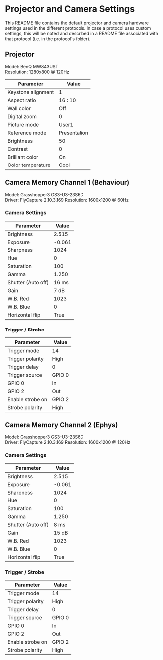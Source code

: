 # Projector and Camera Settings

This README file contains the default projector and camera hardware settings used in the different protocols. In case a protocol uses custom settings, this will be noted and described in a README file associated with that protocol (i.e. in the protocol's folder).

## Projector

Model: BenQ MW843UST  
Resolution: 1280x800 @ 120Hz

| Parameter          | Value        |
| ------------------ | ------------ |
| Keystone alignment | 1            |
| Aspect ratio       | 16 : 10      |
| Wall color         | Off          |
| Digital zoom       | 0            |
| Picture mode       | User1        |
| Reference mode     | Presentation |
| Brightness         | 50           |
| Contrast           | 0            |
| Brilliant color    | On           |
| Color temperature  | Cool         |

## Camera Memory Channel 1 (Behaviour)

Model: Grasshopper3 GS3-U3-23S6C  
Driver: FlyCapture 2.10.3.169
Resolution: 1600x1200 @ 60Hz

### Camera Settings

| Parameter          | Value        |
| ------------------ | ------------ |
| Brightness         | 2.515        |
| Exposure           | -0.061       |
| Sharpness          | 1024         |
| Hue                | 0            |
| Saturation         | 100          |
| Gamma              | 1.250        |
| Shutter (Auto off) | 16 ms        |
| Gain               | 7 dB         |
| W.B. Red           | 1023         |
| W.B. Blue          | 0            |
| Horizontal flip    | True         |

### Trigger / Strobe

| Parameter          | Value        |
| ------------------ | ------------ |
| Trigger mode       | 14           |
| Trigger polarity   | High         |
| Trigger delay      | 0            |
| Trigger source     | GPIO 0       |
| GPIO 0             | In           |
| GPIO 2             | Out          |
| Enable strobe on   | GPIO 2       |
| Strobe polarity    | High         |

## Camera Memory Channel 2 (Ephys)

Model: Grasshopper3 GS3-U3-23S6C  
Driver: FlyCapture 2.10.3.169
Resolution: 1600x1200 @ 120Hz

### Camera Settings

| Parameter          | Value        |
| ------------------ | ------------ |
| Brightness         | 2.515        |
| Exposure           | -0.061       |
| Sharpness          | 1024         |
| Hue                | 0            |
| Saturation         | 100          |
| Gamma              | 1.250        |
| Shutter (Auto off) | 8 ms         |
| Gain               | 15 dB        |
| W.B. Red           | 1023         |
| W.B. Blue          | 0            |
| Horizontal flip    | True         |

### Trigger / Strobe

| Parameter          | Value        |
| ------------------ | ------------ |
| Trigger mode       | 14           |
| Trigger polarity   | High         |
| Trigger delay      | 0            |
| Trigger source     | GPIO 0       |
| GPIO 0             | In           |
| GPIO 2             | Out          |
| Enable strobe on   | GPIO 2       |
| Strobe polarity    | High         |
